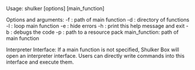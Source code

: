 Usage: shulker [options] [main_function]

Options and arguments:
  -f  : path of main function
  -d  : directory of functions
  -l  : loop main function
  -e  : hide errors
  -h  : print this help message and exit
  -b  : debugs the code
  -p  : path to a resource pack
  main_function: path of main function

Interpreter Interface:
  If a main function is not specified, Shulker Box will open an interpreter interface. Users can directly write commands into this interface and execute them.